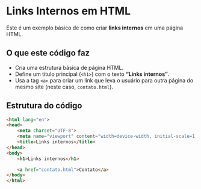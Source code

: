 # Links Internos em HTML

Este é um exemplo básico de como criar **links internos** em uma página HTML.

## O que este código faz

- Cria uma estrutura básica de página HTML.
- Define um título principal (`<h1>`) com o texto **“Links internos”**.
- Usa a tag `<a>` para criar um link que leva o usuário para outra página do mesmo site (neste caso, `contato.html`).

## Estrutura do código

```html
<html lang="en">
<head>
    <meta charset="UTF-8">
    <meta name="viewport" content="width=device-width, initial-scale=1.0">
    <title>Links internos</title>
</head>
<body>
    <h1>Links internos</h1>

    <a href="contato.html">Contato</a>
</body>
</html>
